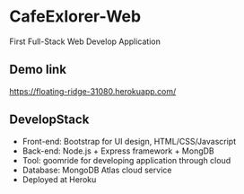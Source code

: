 # CafeExlorer-Web
First Full-Stack Web Develop Application
## Demo link 
https://floating-ridge-31080.herokuapp.com/
## DevelopStack
* Front-end: Bootstrap for UI design, HTML/CSS/Javascript
* Back-end: Node.js + Express framework + MongDB
* Tool: goomride for developing application through cloud
* Database: MongoDB Atlas cloud service
* Deployed at Heroku
